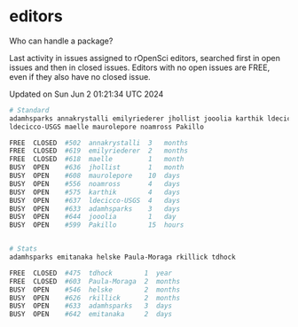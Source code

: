 # editors

Who can handle a package?

Last activity in issues assigned to rOpenSci editors, searched first in open
issues and then in closed issues. Editors with no open issues are FREE, even if
they also have no closed issue.


Updated on Sun Jun 2 01:21:34 UTC 2024

```bash
# Standard
adamhsparks annakrystalli emilyriederer jhollist jooolia karthik ldecicco
ldecicco-USGS maelle maurolepore noamross Pakillo

FREE  CLOSED  #502  annakrystalli  3   months
FREE  CLOSED  #619  emilyriederer  2   months
FREE  CLOSED  #618  maelle         1   month
BUSY  OPEN    #636  jhollist       1   month
BUSY  OPEN    #608  maurolepore    10  days
BUSY  OPEN    #556  noamross       4   days
BUSY  OPEN    #575  karthik        4   days
BUSY  OPEN    #637  ldecicco-USGS  4   days
BUSY  OPEN    #633  adamhsparks    3   days
BUSY  OPEN    #644  jooolia        1   day
BUSY  OPEN    #599  Pakillo        15  hours


# Stats
adamhsparks emitanaka helske Paula-Moraga rkillick tdhock

FREE  CLOSED  #475  tdhock        1  year
FREE  CLOSED  #603  Paula-Moraga  2  months
BUSY  OPEN    #546  helske        2  months
BUSY  OPEN    #626  rkillick      2  months
BUSY  OPEN    #633  adamhsparks   3  days
BUSY  OPEN    #642  emitanaka     2  days
```
